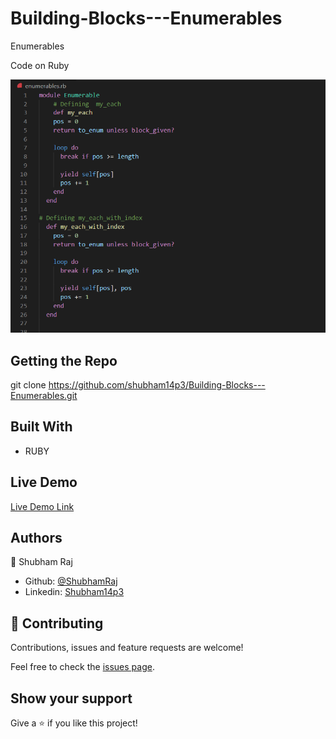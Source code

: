 # Building-Blocks---Enumerables

Enumerables

Code on Ruby

![screenshot](./images/Code.PNG)

## Getting the Repo

git clone https://github.com/shubham14p3/Building-Blocks---Enumerables.git

## Built With

- RUBY

## Live Demo

[Live Demo Link](https://github.com/shubham14p3/Building-Blocks---Enumerables.git/.)

## Authors

👤 Shubham Raj

- Github: [@ShubhamRaj](https://github.com/shubham14p3)
- Linkedin: [Shubham14p3](https://www.linkedin.com/in/shubham14p3/)

## 🤝 Contributing

Contributions, issues and feature requests are welcome!

Feel free to check the [issues page](https://github.com/shubham14p3/Building-Blocks---Enumerables.git/issues/).

## Show your support

Give a ⭐️ if you like this project!

